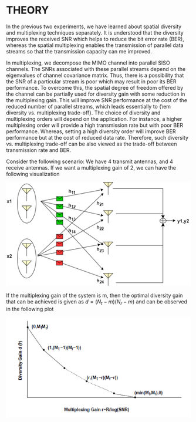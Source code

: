 # THEORY
In the previous two experiments, we have learned about spatial diversity and multiplexing techniques separately. It is understood that the diversity improves the received SNR which helps to reduce the bit error rate (BER), whereas the spatial multiplexing enables the transmission of parallel data streams so that the transmission capacity can me improved.

In multiplexing, we decompose the MIMO  channel into parallel SISO channels. The SNRs associated with these parallel streams depend on the eigenvalues of channel covariance matrix. Thus, there is a possibility that the SNR of a particular stream is poor which may result in poor its BER performance. To overcome this, the spatial degree of freedom offered by the channel can be partially used for diversity gain with some reduction in the multiplexing gain. This will improve SNR performance at the cost of the reduced number of parallel streams, which leads essentially to {\em diversity vs. multiplexing trade-off}. The choice of diversity and multiplexing orders will depend on the application. For instance, a higher multiplexing order will provide a high transmission rate but with poor BER performance.   Whereas, setting a high diversity order will improve BER performance but at the cost of reduced data rate. Therefore, such diversity vs. multiplexing trade-off can be also viewed as the trade-off between transmission rate and BER.

Consider the following scenario: We have 4 transmit antennas, and 4 receive antennas. If we want a multiplexing gain of 2, we can have the following visualization

![Visual](https://github.com/Manasa090/exp-multiplexing-vs-diversity-iiith/blob/main/DivVsMux.png)

If the multiplexing gain of the system is m, then the optimal diversity gain that can be achieved is given as $d = (N_t - m)(N_r - m)$ and can be observed in the following plot

![plot](https://github.com/Manasa090/exp-multiplexing-vs-diversity-iiith/blob/main/exp7_1.png)
